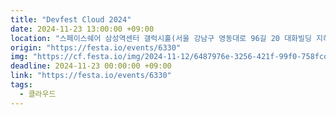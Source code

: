 ```yaml
---
title: "Devfest Cloud 2024"
date: 2024-11-23 13:00:00 +09:00
location: "스페이스쉐어 삼성역센터 갤럭시홀(서울 강남구 영동대로 96길 20 대화빌딩 지하1층, 삼성역 도보 3분)"
origin: "https://festa.io/events/6330"
img: "https://cf.festa.io/img/2024-11-12/6487976e-3256-421f-99f0-758fcd038208.jpg"
deadline: 2024-11-23 00:00:00 +09:00
link: "https://festa.io/events/6330"
tags:
  - 클라우드
---
```

